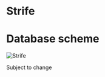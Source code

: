 # Strife

# Database scheme

![Strife](https://user-images.githubusercontent.com/65135632/185653167-6f93aa3f-9c15-406f-a968-06fc09a11706.png)

Subject to change
